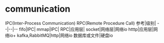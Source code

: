# communication



IPC(Inter-Process Communication)
RPC(Remote Procedure Call)
参考|级别|
--|--|--
fifo|IPC|
mmap|IPC|
RPC|应用层|
socket|网络层|网络io
htttp|应用层|网络io+
kafka,RabbitMQ|http|网络io
数据库或文件|硬盘io
